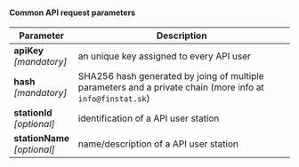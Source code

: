 #### Common API request parameters
| Parameter | Description |
| ----------- | ----------- |
| **apiKey**<br />*[mandatory]*| an unique key assigned to every API user |
| **hash**<br />*[mandatory]*| SHA256 hash generated by joing of multiple parameters and a private chain (more info at ```info@finstat.sk```) |
| **stationId**<br />*[optional]*| identification of a API user station |
| **stationName**<br />*[optional]*| name/description of a API user station |